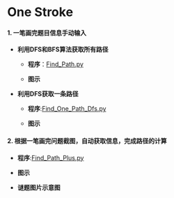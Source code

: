 # One Stroke

#### 1. 一笔画完题目信息手动输入


* **利用DFS和BFS算法获取所有路径**

  + **程序**：[Find_Path.py]()
  
  + **图示**
  
  
  
  
* **利用DFS获取一条路径**

  + **程序**:[Find_One_Path_Dfs.py]()
  
  + **图示**
  
  
  
 #### 2. 根据一笔画完问题截图，自动获取信息，完成路径的计算
 
   + **程序**:[Find_Path_Plus.py]()
  
  
   + **图示**
  
  
   + **谜题图片示意图**
